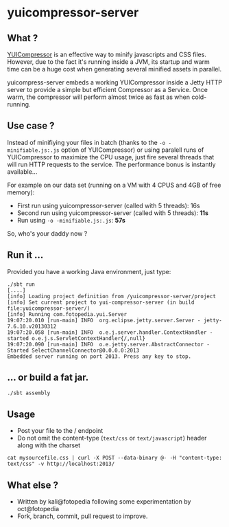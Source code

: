 yuicompressor-server
====================

## What ?

[YUICompressor](http://yui.github.io/yuicompressor/) is an effective way to minify javascripts and CSS files. However, due to the fact it's running inside a JVM, its startup and warm time can be a huge cost when generating several minified assets in parallel.

yuicompress-server embeds a working YUICompressor inside a Jetty HTTP server to provide a simple but efficient Compressor as a Service. Once warm, the compressor will perform almost twice as fast as when cold-running.

## Use case ?

Instead of minifiying your files in batch (thanks to the `-o -minifiable.js:.js` option of YUICompressor) or using paralell runs of YUICompressor to maximize the CPU usage, just fire several threads that will run HTTP requests to the service. The performance bonus is instantly available... 

For example on our data set (running on a VM with 4 CPUS and 4GB of free memory):

- First run using yuicompressor-server (called with 5 threads): 16s
- Second run using yuicompressor-server (called with 5 threads): __11s__
- Run using `-o -minifiable.js:.js`: __57s__

So, who's your daddy now ?

## Run it ...

Provided you have a working Java environment, just type:

```
./sbt run
[....]
[info] Loading project definition from /yuicompressor-server/project
[info] Set current project to yui-compressor-server (in build file:yuicompressor-server/)
[info] Running com.fotopedia.yui.Server
19:07:20.010 [run-main] INFO  org.eclipse.jetty.server.Server - jetty-7.6.10.v20130312
19:07:20.058 [run-main] INFO  o.e.j.server.handler.ContextHandler - started o.e.j.s.ServletContextHandler{/,null}
19:07:20.090 [run-main] INFO  o.e.jetty.server.AbstractConnector - Started SelectChannelConnector@0.0.0.0:2013
Embedded server running on port 2013. Press any key to stop.
```

## ... or build a fat jar.

```
./sbt assembly
```

## Usage

- Post your file to the / endpoint
- Do not omit the content-type (`text/css` or `text/javascript`) header along with the charset

```
cat mysourcefile.css | curl -X POST --data-binary @- -H "content-type: text/css" -v http://localhost:2013/
```

## What else ?

- Written by kali@fotopedia following some experimentation by oct@fotopedia
- Fork, branch, commit, pull request to improve.
